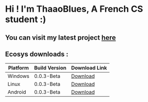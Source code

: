 # Hi ! I'm ThaaoBlues, A French CS student :)

## You can visit my latest project [here](https://github.com/thaaoblues/qsync)
## Ecosys downloads :

| Platform     | Build Version | Download Link                                                 |
|--------------|---------------|---------------------------------------------------------------|
| Windows      | 0.0.3-Beta        | [Download](https://github.com/ThaaoBlues/qsync/releases/download/0.0.3-Beta/qsync_windows_x64.exe) |
| Linux        | 0.0.3-Beta        | [Download](https://github.com/ThaaoBlues/qsync/releases/download/0.0.3-Beta/qsync_linux) |
| Android      | 0.0.3-Beta        | [Download](https://github.com/ThaaoBlues/qsync/releases/download/0.0.3-Beta/qsync_linux)                                        |
